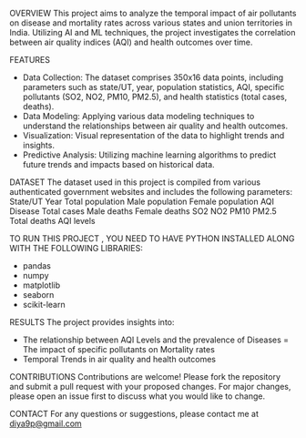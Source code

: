 OVERVIEW
    This project aims to analyze the temporal impact of air pollutants on disease and mortality rates across various states and union territories in India. Utilizing AI and ML techniques, the project investigates the correlation between air quality indices (AQI) and health outcomes over time.

FEATURES
- Data Collection: The dataset comprises 350x16 data points, including parameters such as state/UT, year, population statistics, AQI, specific pollutants (SO2, NO2, PM10, PM2.5), and     health statistics (total cases, deaths).
- Data Modeling: Applying various data modeling techniques to understand the relationships between air quality and health outcomes.
- Visualization: Visual representation of the data to highlight trends and insights.
- Predictive Analysis: Utilizing machine learning algorithms to predict future trends and impacts based on historical data.

DATASET
The dataset used in this project is compiled from various authenticated government websites and includes the following parameters:
State/UT
Year
Total population
Male population
Female population
AQI
Disease
Total cases
Male deaths
Female deaths
SO2
NO2
PM10
PM2.5
Total deaths
AQI levels

TO RUN THIS PROJECT , YOU NEED TO HAVE PYTHON INSTALLED ALONG WITH THE FOLLOWING LIBRARIES:
- pandas
- numpy
- matplotlib
- seaborn
- scikit-learn

RESULTS
The project provides insights into:
- The relationship between AQI Levels and the prevalence of Diseases
= The impact of specific pollutants on Mortality rates
- Temporal Trends in air quality and health outcomes

CONTRIBUTIONS
Contributions are welcome! Please fork the repository and submit a pull request with your proposed changes. For major changes, please open an issue first to discuss what you would like to change.

CONTACT
For any questions or suggestions, please contact me at diya9p@gmail.com
